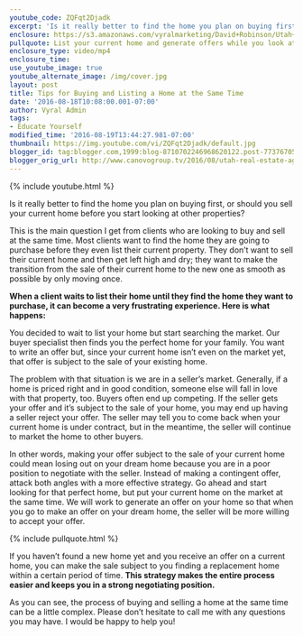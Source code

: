 ```yaml
---
youtube_code: ZQFqt2Djadk
excerpt: 'Is it really better to find the home you plan on buying first, or should you sell your current home before you start looking at other properties?'
enclosure: https://s3.amazonaws.com/vyralmarketing/David+Robinson/Utah+Real+Estate+Agent+Listing+%26+buying+a+home+at+the+same+time.mp4
pullquote: List your current home and generate offers while you look at new homes.
enclosure_type: video/mp4
enclosure_time:
use_youtube_image: true
youtube_alternate_image: /img/cover.jpg
layout: post
title: Tips for Buying and Listing a Home at the Same Time
date: '2016-08-18T10:08:00.001-07:00'
author: Vyral Admin
tags:
- Educate Yourself
modified_time: '2016-08-19T13:44:27.981-07:00'
thumbnail: https://img.youtube.com/vi/ZQFqt2Djadk/default.jpg
blogger_id: tag:blogger.com,1999:blog-8710702246968620122.post-7737670561816100067
blogger_orig_url: http://www.canovogroup.tv/2016/08/utah-real-estate-agent-listing-buying.html
---
```

{% include youtube.html %}

Is it really better to find the home you plan on buying first, or should you sell your current home before you start looking at other properties?

This is the main question I get from clients who are looking to buy and sell at the same time. Most clients want to find the home they are going to purchase before they even list their current property. They don’t want to sell their current home and then get left high and dry; they want to make the transition from the sale of their current home to the new one as smooth as possible by only moving once.

**When a client waits to list their home until they find the home they want to purchase, it can become a very frustrating experience. Here is what happens:**

You decided to wait to list your home but start searching the market. Our buyer specialist then finds you the perfect home for your family. You want to write an offer but, since your current home isn’t even on the market yet, that offer is subject to the sale of your existing home.

The problem with that situation is we are in a seller’s market. Generally, if a home is priced right and in good condition, someone else will fall in love with that property, too. Buyers often end up competing. If the seller gets your offer and it’s subject to the sale of your home, you may end up having a seller reject your offer. The seller may tell you to come back when your current home is under contract, but in the meantime, the seller will continue to market the home to other buyers.

In other words, making your offer subject to the sale of your current home could mean losing out on your dream home because you are in a poor position to negotiate with the seller.
Instead of making a contingent offer, attack both angles with a more effective strategy. Go ahead and start looking for that perfect home, but put your current home on the market at the same time. We will work to generate an offer on your home so that when you go to make an offer on your dream home, the seller will be more willing to accept your offer.

{% include pullquote.html %}

If you haven’t found a new home yet and you receive an offer on a current home, you can make the sale subject to you finding a replacement home within a certain period of time. **This strategy makes the entire process easier and keeps you in a strong negotiating position.**

As you can see, the process of buying and selling a home at the same time can be a little complex. Please don’t hesitate to call me with any questions you may have. I would be happy to help you!
